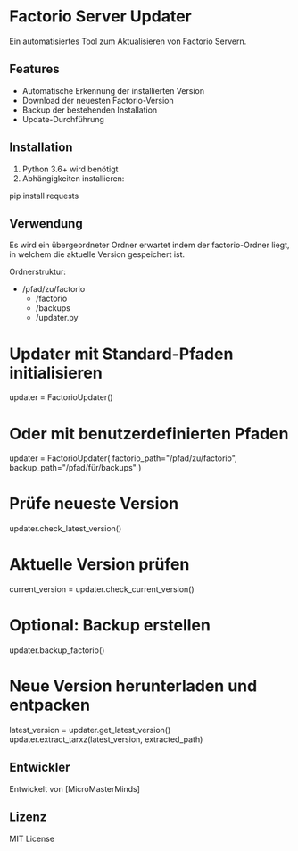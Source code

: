 
# Factorio Server Updater

Ein automatisiertes Tool zum Aktualisieren von Factorio Servern.

## Features

- Automatische Erkennung der installierten Version
- Download der neuesten Factorio-Version 
- Backup der bestehenden Installation
- Update-Durchführung

## Installation

1. Python 3.6+ wird benötigt
2. Abhängigkeiten installieren:

pip install requests

## Verwendung
Es wird ein übergeordneter Ordner erwartet indem der factorio-Ordner liegt, in welchem die aktuelle Version gespeichert ist.

Ordnerstruktur:
- /pfad/zu/factorio
  - /factorio
  - /backups
  - /updater.py

# Updater mit Standard-Pfaden initialisieren
updater = FactorioUpdater()

# Oder mit benutzerdefinierten Pfaden
updater = FactorioUpdater(
    factorio_path="/pfad/zu/factorio",
    backup_path="/pfad/für/backups"
)

# Prüfe neueste Version
updater.check_latest_version()

# Aktuelle Version prüfen
current_version = updater.check_current_version()

# Optional: Backup erstellen
updater.backup_factorio()

# Neue Version herunterladen und entpacken
latest_version = updater.get_latest_version()
updater.extract_tarxz(latest_version, extracted_path)


## Entwickler

Entwickelt von [MicroMasterMinds]

## Lizenz

MIT License
